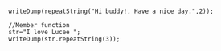 ```luceescript+trycf

writeDump(repeatString("Hi buddy!, Have a nice day.",2));

//Member function
str="I love Lucee ";
writeDump(str.repeatString(3));

```